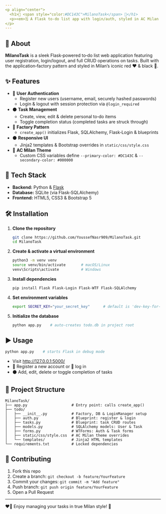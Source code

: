 ```yaml
---
<p align="center">
  <h1>🎯 <span style="color:#DC143C">MilanoTask</span> 🖤</h1>
  <p><em>🗒️ A Flask to‑do list app with login/auth, styled in AC Milan red ❤️ &amp; black 🖤</em></p>
</p>
---
```


## 🚩 About
**MilanoTask** is a sleek Flask‑powered to‑do list web application featuring user registration, login/logout, and full CRUD operations on tasks. Built with the application‑factory pattern and styled in Milan’s iconic red ❤️ &amp; black 🖤.

## ✨ Features
- 🔴 **User Authentication**  
  - Register new users (username, email, securely hashed passwords)  
  - Login &amp; logout with session protection via `@login_required`  
- ⚫️ **Task Management**  
  - Create, view, edit &amp; delete personal to‑do items  
  - Toggle completion status (completed tasks are struck through)  
- 🔴 **Factory Pattern**  
  - `create_app()` initializes Flask, SQLAlchemy, Flask‑Login &amp; blueprints  
- ⚫️ **Responsive UI**  
  - Jinja2 templates &amp; Bootstrap overrides in `static/css/style.css`  
- 🔴 **AC Milan Theme**  
  - Custom CSS variables define `--primary-color: #DC143C` &amp; `--secondary-color: #000000`  

## 🚀 Tech Stack
- **Backend:** Python &amp; [Flask](https://palletsprojects.com/p/flask/)  
- **Database:** SQLite (via Flask‑SQLAlchemy)  
- **Frontend:** HTML5, CSS3 &amp; Bootstrap 5  

## 🛠️ Installation

1. **Clone the repository**  
   ```bash
   git clone https://github.com/YoussefNasr909/MilanoTask.git
   cd MilanoTask
   ```

2. **Create & activate a virtual environment**  
   ```bash
   python3 -m venv venv
   source venv/bin/activate       # macOS/Linux
   venv\Scripts\activate          # Windows
   ```

3. **Install dependencies**  
   ```bash
   pip install Flask Flask-Login Flask-WTF Flask-SQLAlchemy
   ```

4. **Set environment variables**  
   ```bash
   export SECRET_KEY="your_secret_key"      # default is 'dev-key-for-testing'
   ```

5. **Initialize the database**  
   ```bash
   python app.py    # auto-creates todo.db in project root
   ```

## ▶️ Usage
```bash
python app.py    # starts Flask in debug mode
```
- Visit <http://127.0.0.1:5000/>  
- 🔴 Register a new account or 🖤 log in  
- ⚫️ Add, edit, delete or toggle completion of tasks  

## 📂 Project Structure
```
MilanoTask/
├── app.py                    # Entry point: calls create_app()
├── todo/
│   ├── __init__.py           # Factory, DB & LoginManager setup
│   ├── auth.py               # Blueprint: register & login
│   ├── tasks.py              # Blueprint: task CRUD routes
│   ├── models.py             # SQLAlchemy models: User & Task
│   ├── forms.py              # WTForms: Auth & Task forms
│   ├── static/css/style.css  # AC Milan theme overrides
│   └── templates/            # Jinja2 HTML templates
└── requirements.txt          # Locked dependencies
```

## 🤝 Contributing
1. Fork this repo  
2. Create a branch: `git checkout -b feature/YourFeature`  
3. Commit your changes: `git commit -m "Add feature"`  
4. Push branch: `git push origin feature/YourFeature`  
5. Open a Pull Request  

---

❤️🖤 Enjoy managing your tasks in true Milan style! 🎉
```
